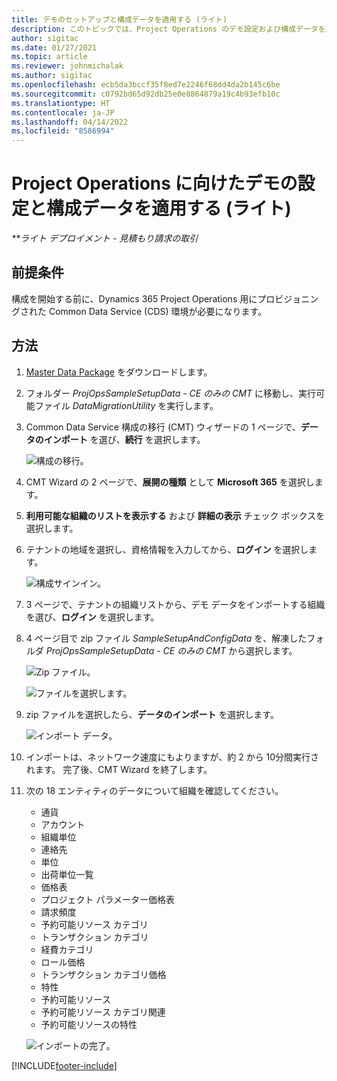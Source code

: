 ```yaml
---
title: デモのセットアップと構成データを適用する (ライト)
description: このトピックでは、Project Operations のデモ設定および構成データを適用する方法に関する情報を提供します。
author: sigitac
ms.date: 01/27/2021
ms.topic: article
ms.reviewer: johnmichalak
ms.author: sigitac
ms.openlocfilehash: ecb5da3bccf35f8ed7e2246f68dd4da2b145c6be
ms.sourcegitcommit: c0792bd65d92db25e0e8864879a19c4b93efb10c
ms.translationtype: HT
ms.contentlocale: ja-JP
ms.lasthandoff: 04/14/2022
ms.locfileid: "8586994"
---
```

# <a name="apply-demo-setup-and-configuration-data-for-project-operations---lite"></a>Project Operations に向けたデモの設定と構成データを適用する (ライト) 

_**ライト デプロイメント - 見積もり請求の取引_



## <a name="prerequisites"></a>前提条件

構成を開始する前に、Dynamics 365 Project Operations 用にプロビジョニングされた Common Data Service (CDS) 環境が必要になります。


## <a name="instructions"></a>方法

1. [Master Data Package](https://download.microsoft.com/download/3/4/1/341bf279-a64f-4baa-af31-ce624859b518/ProjOpsSampleSetupData-%20CE%20only.zip) をダウンロードします。 
2. フォルダー *ProjOpsSampleSetupData - CE のみの CMT* に移動し、実行可能ファイル *DataMigrationUtility* を実行します。
3. Common Data Service 構成の移行 (CMT) ウィザードの 1 ページで、**データのインポート** を選び、**続行** を選択します。

    ![構成の移行。](./media/1ConfigurationMigration.png)

4. CMT Wizard の 2 ページで、**展開の種類** として **Microsoft 365** を選択します。
5. **利用可能な組織のリストを表示する** および **詳細の表示** チェック ボックスを選択します。
6. テナントの地域を選択し、資格情報を入力してから、**ログイン** を選択します。

   ![構成サインイン。](./media/2ConfigurationSignin.png)

7. 3 ページで、テナントの組織リストから、デモ データをインポートする組織を選び、**ログイン** を選択します。
8. 4 ページ目で zip ファイル *SampleSetupAndConfigData* を、解凍したフォルダ *ProjOpsSampleSetupData - CE のみの CMT* から選択します。

   ![Zip ファイル。](./media/3ZipFile.png)

   ![ファイルを選択します。](./media/4SelectAFile.png)

9. zip ファイルを選択したら、**データのインポート** を選択します。

   ![インポート データ。](./media/5ImportData.png)

10. インポートは、ネットワーク速度にもよりますが、約 2 から 10分間実行されます。 完了後、CMT Wizard を終了します。 
11. 次の 18 エンティティのデータについて組織を確認してください。

    -   通貨
    -   アカウント
    -   組織単位
    -   連絡先
    -   単位
    -   出荷単位一覧 
    -   価格表 
    -   プロジェクト パラメーター価格表 
    -   請求頻度
    -   予約可能リソース カテゴリ
    -   トランザクション カテゴリ
    -   経費カテゴリ
    -   ロール価格
    -   トランザクション カテゴリ価格
    -   特性
    -   予約可能リソース
    -   予約可能リソース カテゴリ関連
    -   予約可能リソースの特性

    ![インポートの完了。](./media/6CompleteImport.png)


[!INCLUDE[footer-include](../includes/footer-banner.md)]
